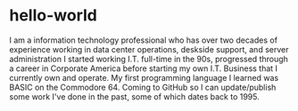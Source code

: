 # hello-world
I am a information technology professional who has over two decades of experience working in data center operations, deskside support, and server administration I started working I.T. full-time in the 90s, progressed through a career in Corporate America before starting my own I.T. Business that I currently own and operate.
My first programming language I learned was BASIC on the Commodore 64. Coming to GitHub so I can update/publish some work I've done in the past, some of which dates back to 1995.
